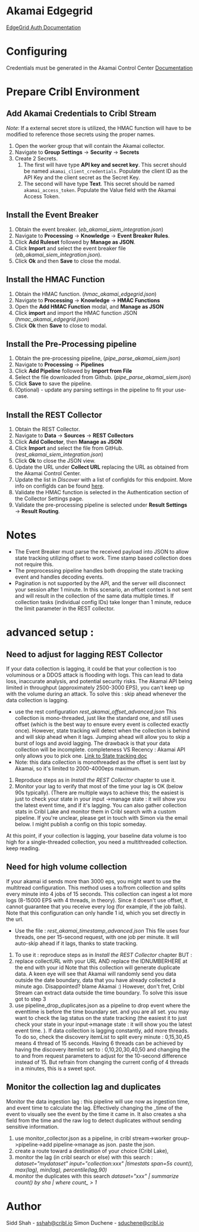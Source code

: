 # Akamai Edgegrid

[EdgeGrid Auth Documentation](https://techdocs.akamai.com/developer/docs/authenticate-with-edgegrid#authentication-protocol-specification)

# Configuring

Credentials must be generated in the Akamai Control Center [Documentation](https://techdocs.akamai.com/developer/docs/create-a-client-with-custom-permissions)

# Prepare Cribl Environment

## Add Akamai Credentials to Cribl Stream

*Note*: If a external secret store is utilized, the HMAC function will have to be modified to reference those secrets using the proper names.

1. Open the worker group that will contain the Akamai collector.
2. Navigate to **Group Settings** → **Security** → **Secrets**
3. Create 2 Secrets. 
   1. The first will have type **API key and secret key**. This secret should be named `akamai_client_credentials`. Populate the client ID as the API Key and the client secret as the Secret Key.
   2. The second will have type **Text**. This secret should be named `akamai_access_token`. Populate the Value field with the Akamai Access Token.

## Install the Event Breaker
1. Obtain the event breaker. (*eb_akamai_siem_integration.json*)
2. Navigate to **Processing** → **Knowledge** → **Event Breaker Rules**.
3. Click **Add Ruleset** followed by **Manage as JSON**.
4. Click **Import** and select the event breaker file (*eb_akamai_siem_integration.json*).
5. Click **Ok** and then **Save** to close the modal.

## Install the HMAC Function
1. Obtain the HMAC function. (*hmac_akamai_edgegrid.json*)
2. Navigate to **Processing** → **Knowledge** → **HMAC Functions**
3. Open the **Add HMAC Function** modal, and **Manage as JSON**
4. Click **import** and import the HMAC function JSON (*hmac_akamai_edgegrid.json*)
5. Click **Ok** then **Save** to close to modal.

## Install the Pre-Processing pipeline
1. Obtain the pre-processing pipeline, (*pipe_parse_akamai_siem.json*)
2. Navigate to **Processing** → **Pipelines**
3. Click **Add Pipeline** followed by **Import from File**
4. Select the file downloaded from Github. (*pipe_parse_akamai_siem.json*)
5. Click **Save** to save the pipeline.
6. (Optional) - update any parsing settings in the pipeline to fit your use-case.

## Install the REST Collector
1. Obtain the REST Collector.
2. Navigate to **Data** → **Sources** → **REST Collectors**
3. Click **Add Collector**, then **Manage as JSON**
4. Click **Import** and select the file from GitHub. (*rest_akamai_siem_integration.json*)
5. Click **Ok** to close the JSON view.
6. Update the URL under **Collect URL** replacing the URL as obtained from the Akamai Control Center.
7. Update the list in *Discover* with a list of configIds for this endpoint. More info on configIds can be found [here](https://techdocs.akamai.com/siem-integration/reference/get-configid).
8. Validate the HMAC function is selected in the Authentication section of the Collector Settings page.
9. Validate the pre-processing pipeline is selected under **Result Settings** → **Result Routing**.



# Notes

- The Event Breaker must parse the received payload into JSON to allow state tracking utilizing offset to work. Time stamp based collection does not require this.
- The preprocessing pipeline handles both dropping the state tracking event and handles decoding events.
- Pagination is not supported by the API, and the server will disconnect your session after 1 minute. In this scenario, an offset context is not sent and will result in the collection of the same data multiple times. If collection tasks (individual config IDs) take longer than 1 minute, reduce the limit parameter in the REST collector.


# advanced setup : 
## Need to adjust for lagging REST Collector
If your data collection is lagging, it could be that your collection is too voluminous or a DDOS attack is flooding with logs. This can lead to data loss, inaccurate analysis, and potential security risks. The Akamai API being limited in throughput (approximately 2500-3000 EPS), you can't keep up with the volume during an attack. To solve this : skip ahead whenever the data collection is lagging.
- use the rest configuration *rest_akamai_offset_advanced.json* 
This collection is mono-threaded, just like the standard one, and still uses offset (which is the best way to ensure every event is collected exactly once). However, state tracking will detect when the collection is behind and will skip ahead when it lags. Jumping ahead will allow you to skip a burst of logs and avoid lagging. The drawback is that your data collection will be incomplete. completeness VS Recency : Akamai API only allows you to pick one.
[Link to State tracking doc](https://docs.cribl.io/stream/collectors-rest/#state-tracking)
- Note: this data collection is monothreaded as the offset is sent last by Akamai, so it's limited to 2000-4000eps maximum.
1. Reproduce steps as in *Install the REST Collector* chapter to use it.
2. Monitor your lag to verify that most of the time your lag is OK (below 90s typically). (There are multiple ways to achieve this; the easiest is just to check your state in your input ->manage state : it will show you the latest event time, and if it's lagging. You can also gather collection stats in Cribl Lake and monitor them in Cribl search with a custom pipeline. If you're unclear, please get in touch with Simon via the email below. I might publish a config on this topic someday.

At this point, if your collection is lagging, your baseline data volume is too high for a single-threaded collection, you need a multithreaded collection. keep reading.


## Need for high volume collection
If your akamai id sends more than 3000 eps, you might want to use the multitread configuration. This method uses a to/from collection and splits every minute into 4 jobs of 15 seconds.
This collection can ingest a lot more logs (8-15000 EPS with 4 threads, in theory). Since it doesn't use offset, it cannot guarantee that you receive every log (for example, if the job fails).
Note that this configuration can only handle 1 id, which you set directly in the url.
- Use the file : *rest_akamai_timestamp_advanced.json*
This file uses four threads, one per 15-second request, with one job per minute. It will auto-skip ahead if it lags, thanks to state tracking.
1. To use it :  reproduce steps as in *Install the REST Collector* chapter BUT : 
2. replace collectURL with your URL AND replace the IDNUMBERHERE at the end with your id
Note that this collection will generate duplicate data. A keen eye will see that Akamai will randomly send you data outside the date boundary, data that you have already collected a minute ago. Disappointed? blame Akamai :) However, don't fret, Cribl Stream can extract data outside the time boundary. To solve this issue got to step 3
3. use pipeline_drop_duplicates.json as a pipeline to drop event where the eventtime is before the time boundary set.
and you are all set.
you may want to check the lag status on the state tracking (the easiest it to just check your state in your input->manage state : it will show you the latest event time. ).
If data collection is lagging constantly, add more threads. To do so, check the discovery itemList to split every minute : 0,15,30,45 means 4 thread of 15 seconds. Having 6 threads can be achieved by having the discovery itemlist set to : 0,10,20,30,40,50 and changing the to and from request parameters to adjust for the 10-second difference instead of 15. But refrain from changing the current config of 4 threads in a minutes, this is a sweet spot.


## Monitor the collection lag and duplicates
Monitor the data ingestion lag : this pipeline will use now as ingestion time, and event time to calculate the lag. Effectively changing the _time of the event to visually see the event by the time it came in. It also creates a sha field from the time and the raw log to detect duplicates without sending sensitive information. 
1. use monitor_collector.json as a pipeline, in cribl stream->worker group->pipeline->add pipeline->manage as json. paste the json.
2. create a route toward a destination of your choice (Cribl Lake), 
3. monitor the lag (in cribl search or else) with this search : *dataset="mydataset" input="collection:xxx" |timestats span=5s count(), max(lag), min(lag), percentile(lag,90)* 
4. monitor the duplicates with this search *dataset="xxx"  | summarize count() by sha | where count_ > 1*

# Author
Sidd Shah - sshah@cribl.io
Simon Duchene - sduchene@cribl.io
